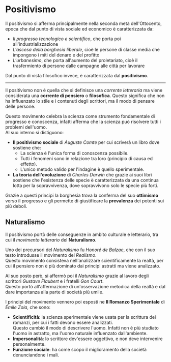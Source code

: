 # Positivismo

Il positivismo si afferma principalmente nella seconda metà dell'Ottocento, epoca che dal punto di vista sociale ed economico è caratterizzata da:

- _Il progresso tecnologico e scientifico_, che porta poi all'industrializzazione
- _L'ascesa della borghesia liberale_, cioè le persone di classe media che impongono i miti del denaro e del profitto
- _L'urbanesimo_, che porta all'aumento del proletariato, cioè il trasfermiento di persone dalle campagne alle città per lavorare

Dal punto di vista filosofico invece, è caratterizzata dal **positivismo**.

---

Il positivismo non è quella che si definisce una _corrente letteraria_ ma viene considerata una **corrente di pensiero** o **filosofica**. Questo significa che non ha influenzato lo stile e i contenuti degli scrittori, ma il modo di pensare delle persone.

Questo movimento celebra la scienza come strumento fondamentale di progresso e conoscenza, infatti afferma che la scienza può risolvere tutti i problemi dell'uomo. \
Al suo interno si distiguono:

- **Il positivismo sociale** di _Auguste Comte_ per cui scriverà un libro dove sostiene che:
	- La scienza è l'unica forma di conoscenza possibile.
	- Tutti i fenomeni sono in relazione tra loro (principio di causa ed effetto).
	- L'unico metodo valido per l'indagine è quello sperimentale.
- **La teoria dell'evoluzione** di _Charles Darwin_ che grazie ai suoi libri sostiene che l'esistenza delle specie è caratterizzata da una continua lotta per la sopravvivenza, dove sopravvivono solo le specie più forti.

Grazie a questi principi la borghesia trova la conferma del suo **ottimismo** verso il progresso e gli permette di giustificare la **prevalenza** dei potenti sui più deboli.

## Naturalismo

Il positivismo portò delle conseguenze in ambito culturale e letterario, tra cui il _movimento letterario_ del **Naturalismo**.

Uno dei precursori del _Naturalismo_ fu _Honoré de Balzac_, che con il suo testo introdusse il movimento del _Realismo_. \
Questo movimento consisteva nell'analizzare scientificamente la realtà, per cui il pensiero non è più dominato dai principi astratti ma viene analizzato.

Al suo posto però, si affermò poi il _Naturalismo_ grazie al lavoro degli scrittori _Gustave Flaubert_ e i fratelli _Gon Court_. \
Questo portò all'affermazione di un'osservazione metodica della realtà e dal dare importanza alla parte di società più umile.

I principi del movimento vennero poi esposti ne **Il Romanzo Sperimentale** di _Émile Zola_, che sono:

- **Scientificità**: la scienza sperimentale viene usata per la scrittura dei romanzi, per cui i fatti devono essere analizzati. \
Questo cambiò il modo di descrivere l'uomo. Infatti non è più studiato l'uomo in astratto, ma l'uomo naturale influenzato dall'ambiente.
- **Impersonalità**: lo scrittore dev'essere oggettivo, e non deve intervenire personalmente.
- **Funzione sociale**: ha come scopo il miglioramento della società denunciandone i mali.
